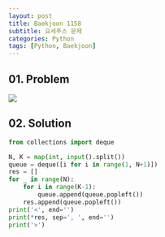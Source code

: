 ```yaml
---
layout: post
title: Baekjoon 1158
subtitle: 요세푸스 문제
categories: Python
tags: [Python, Baekjoon]
---
```


## 01. Problem

<img src="https://github.com/WoojinJeonkr/WoojinJeonkr.github.io/blob/main/assets/images/post_image/baekjoon_1158.png?raw=true">

## 02. Solution

```Python
from collections import deque

N, K = map(int, input().split())
queue = deque([i for i in range(1, N+1)])
res = []
for _ in range(N):
    for i in range(K-1):
        queue.append(queue.popleft())
    res.append(queue.popleft())
print('<', end='')
print(*res, sep=', ', end='')
print('>')
```

